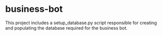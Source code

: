 # business-bot
This project includes a setup_database.py script responsible for creating and populating the database required for the business bot.
